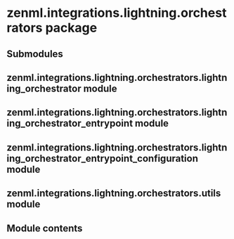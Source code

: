 # zenml.integrations.lightning.orchestrators package

## Submodules

## zenml.integrations.lightning.orchestrators.lightning_orchestrator module

## zenml.integrations.lightning.orchestrators.lightning_orchestrator_entrypoint module

## zenml.integrations.lightning.orchestrators.lightning_orchestrator_entrypoint_configuration module

## zenml.integrations.lightning.orchestrators.utils module

## Module contents
